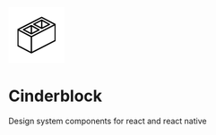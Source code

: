 ![alt text](https://github.com/rxb/cinderblock/blob/master/cinderblock.png?raw=true)
# Cinderblock
Design system components for react and react native
